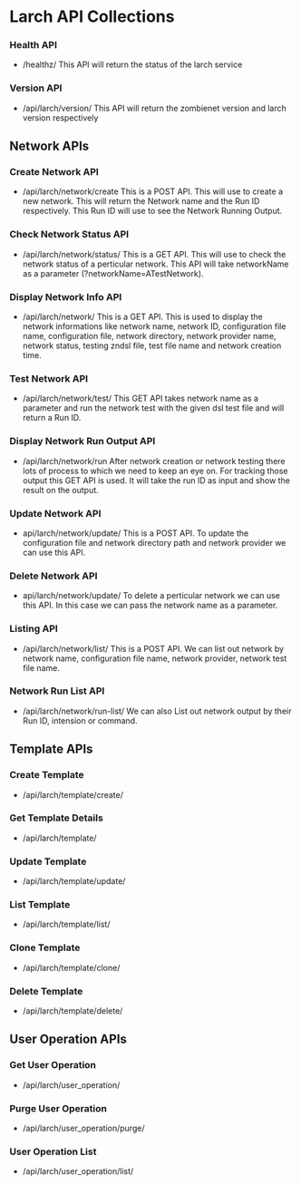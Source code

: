 # Larch API Collections
### Health API
- /healthz/
This API will return the status of the larch service
### Version API
- /api/larch/version/
This API will return the zombienet version and larch version respectively
## Network APIs
### Create Network API
- /api/larch/network/create
This is a POST API. This will use to create a new network. This will return the Network name and the Run ID respectively. This Run ID will use to see the Network Running Output.
### Check Network Status API
- /api/larch/network/status/
This is a GET API. This will use to check the network status of a perticular network. This API will take networkName as a parameter (?networkName=ATestNetwork).
### Display Network Info API
- /api/larch/network/
This is a GET API. This is used to display the network informations like network name, network ID, configuration file name, configuration file, network directory, network provider name, network status, testing zndsl file, test file name and network creation time.
### Test Network API
- /api/larch/network/test/
This GET API takes network name as a parameter and run the network test with the given dsl test file and will return a Run ID.
### Display Network Run Output API
- /api/larch/network/run
After network creation or network testing there lots of process to which we need to keep an eye on. For tracking those output this GET API is used. It will take the run ID as input and show the result on the output.
### Update Network API
- api/larch/network/update/
This is a POST API. To update the configuration file and network directory path and network provider we can use this API.
### Delete Network API
- api/larch/network/update/
To delete a perticular network we can use this API. In this case we can pass the network name as a parameter.
### Listing API
- /api/larch/network/list/
This is a POST API. We can list out network by network name, configuration file name, network provider, network test file name.
### Network Run List API
- /api/larch/network/run-list/
We can also List out network output by their Run ID, intension or command.

## Template APIs
### Create Template
- /api/larch/template/create/

### Get Template Details
- /api/larch/template/

### Update Template
- /api/larch/template/update/

### List Template
- /api/larch/template/list/

### Clone Template
- /api/larch/template/clone/

### Delete Template
- /api/larch/template/delete/

## User Operation APIs
### Get User Operation
- /api/larch/user_operation/

### Purge User Operation
- /api/larch/user_operation/purge/

### User Operation List
- /api/larch/user_operation/list/





